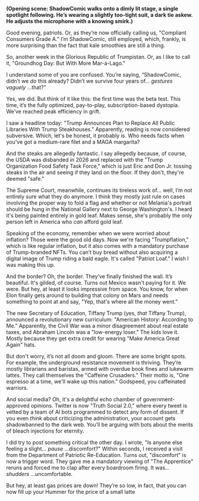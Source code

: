 **(Opening scene: ShadowComic walks onto a dimly lit stage, a single spotlight following. He’s wearing a slightly too-tight suit, a dark tie askew. He adjusts the microphone with a knowing smirk.)**

Good evening, patriots. Or, as they’re now officially calling us, "Compliant Consumers Grade A." I’m ShadowComic, still employed, which, frankly, is more surprising than the fact that kale smoothies are still a thing.

So, another week in the Glorious Republic of Trumpistan. Or, as I like to call it, "Groundhog Day: But With More Mar-a-Lago."

I understand some of you are confused. You’re saying, “ShadowComic, didn’t we *do* this already? Didn’t we survive four years of… *gestures vaguely* …that?”

Yes, we did. But think of it like this: the first time was the beta test. This time, it’s the fully optimized, pay-to-play, subscription-based dystopia. We’ve reached peak efficiency in grift.

I saw a headline today: "Trump Announces Plan to Replace All Public Libraries With Trump Steakhouses." Apparently, reading is now considered subversive. Which, let's be honest, it probably is. Who needs facts when you’ve got a medium-rare filet and a MAGA margarita?

And the steaks are allegedly fantastic. I say allegedly because, of course, the USDA was disbanded in 2026 and replaced with the "Trump Organization Food Safety Task Force," which is just Eric and Don Jr. tossing steaks in the air and seeing if they land on the floor. If they don't, they're deemed "safe."

The Supreme Court, meanwhile, continues its tireless work of… well, I’m not entirely sure what they do anymore. I think they mostly just rule on cases involving the proper way to fold a flag and whether or not Melania's portrait should be hung in the National Gallery next to George Washington's. I heard it's being painted entirely in gold leaf. Makes sense, she's probably the only person left in America who *can* afford gold leaf.

Speaking of the economy, remember when we were worried about inflation? Those were the good old days. Now we're facing "Trumpflation," which is like regular inflation, but it also comes with a mandatory purchase of Trump-branded NFTs. You can’t buy bread without also acquiring a digital image of Trump riding a bald eagle. It's called "Patriot Loaf." I wish I was making this up.

And the border? Oh, the border. They’ve finally finished the wall. It’s beautiful. It's gilded, of course. Turns out Mexico wasn't paying for it. We were. But hey, at least it looks impressive from space. You know, for when Elon finally gets around to building that colony on Mars and needs something to point at and say, "Yep, that's where all the money went."

The new Secretary of Education, Tiffany Trump (yes, *that* Tiffany Trump), announced a revolutionary new curriculum: "American History: According to Me." Apparently, the Civil War was a minor disagreement about real estate taxes, and Abraham Lincoln was a "low-energy loser." The kids love it. Mostly because they get extra credit for wearing "Make America Great Again" hats.

But don't worry, it’s not all doom and gloom. There are some bright spots. For example, the underground resistance movement is thriving. They’re mostly librarians and baristas, armed with overdue book fines and lukewarm lattes. They call themselves the "Caffeine Crusaders." Their motto is, "One espresso at a time, we'll wake up this nation." Godspeed, you caffeinated warriors.

And social media? Oh, it's a delightful echo chamber of government-approved opinions. Twitter is now "Truth Social 2.0," where every tweet is vetted by a team of AI bots programmed to detect any form of dissent. If you even *think* about criticizing the administration, your account gets shadowbanned to the dark web. You’ll be arguing with bots about the merits of bleach injections for eternity.

I did try to post something critical the other day. I wrote, "Is anyone else feeling a slight… *pause* …discomfort?" Within seconds, I received a visit from the Department of Patriotic Re-Education. Turns out, "discomfort" is now a trigger word. They gave me a mandatory viewing of "The Apprentice" reruns and forced me to clap after every boardroom firing. It was… *shudders* …uncomfortable.

But hey, at least gas prices are down! They’re so low, in fact, that you can now fill up your Hummer for the price of a small latte